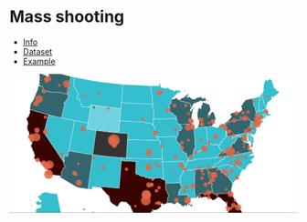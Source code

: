 # Mass shooting

- [Info](https://www.motherjones.com/politics/2012/12/mass-shootings-mother-jones-full-data/)
- [Dataset](https://docs.google.com/spreadsheets/d/1b9o6uDO18sLxBqPwl_Gh9bnhW-ev_dABH83M5Vb5L8o)
- [Example](https://rstudio-pubs-static.s3.amazonaws.com/383516_df60fde7bead48f29cd2ce7799a3eab9.html)

![Target result](target.png)
